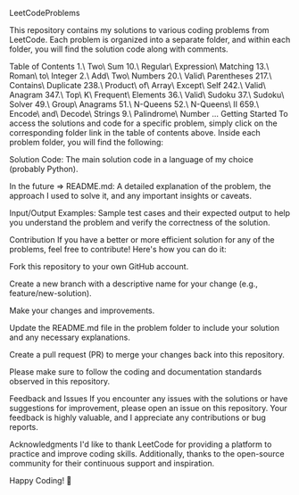 LeetCodeProblems 

This repository contains my solutions to various coding problems from LeetCode. Each problem is organized into a separate folder, and within each folder, you will find the solution code along with comments.

Table of Contents
1.\ Two\ Sum
10.\ Regular\ Expression\ Matching
13.\ Roman\ to\ Integer
2.\ Add\ Two\ Numbers
20.\ Valid\ Parentheses
217.\ Contains\ Duplicate
238.\ Product\ of\ Array\ Except\ Self
242.\ Valid\ Anagram
347.\ Top\ K\ Frequent\ Elements
36.\ Valid\ Sudoku
37.\ Sudoku\ Solver
49.\ Group\ Anagrams
51.\ N-Queens
52.\ N-Queens\ II
659.\ Encode\ and\ Decode\ Strings
9.\ Palindrome\ Number
...
Getting Started
To access the solutions and code for a specific problem, simply click on the corresponding folder link in the table of contents above. Inside each problem folder, you will find the following:

Solution Code: The main solution code in a language of my choice (probably Python).

In the future => README.md: A detailed explanation of the problem, the approach I used to solve it, and any important insights or caveats.

Input/Output Examples: Sample test cases and their expected output to help you understand the problem and verify the correctness of the solution.

Contribution
If you have a better or more efficient solution for any of the problems, feel free to contribute! Here's how you can do it:

Fork this repository to your own GitHub account.

Create a new branch with a descriptive name for your change (e.g., feature/new-solution).

Make your changes and improvements.

Update the README.md file in the problem folder to include your solution and any necessary explanations.

Create a pull request (PR) to merge your changes back into this repository.

Please make sure to follow the coding and documentation standards observed in this repository.

Feedback and Issues
If you encounter any issues with the solutions or have suggestions for improvement, please open an issue on this repository. Your feedback is highly valuable, and I appreciate any contributions or bug reports.

Acknowledgments
I'd like to thank LeetCode for providing a platform to practice and improve coding skills. Additionally, thanks to the open-source community for their continuous support and inspiration.

Happy Coding! 🚀
